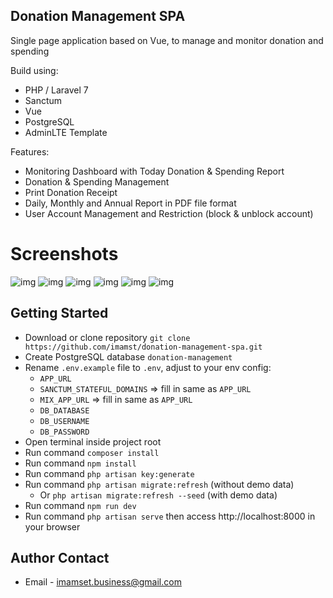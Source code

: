 ## Donation Management SPA
Single page application based on Vue, to manage and monitor donation and spending

Build using:

* PHP / Laravel 7
* Sanctum
* Vue
* PostgreSQL
* AdminLTE Template

Features:

- Monitoring Dashboard with Today Donation & Spending Report
- Donation & Spending Management
- Print Donation Receipt
- Daily, Monthly and Annual Report in PDF file format
- User Account Management and Restriction (block & unblock account)

<!-- # Live demo:

https://imamsetiawan.id/projects/donation-management-spa/

* email: super.admin@example.com
* password: 12345678 -->

# Screenshots

![img](https://github.com/onestica/donation-management-spa/blob/main/public/docs/login-page.png?raw=true)
![img](https://github.com/onestica/donation-management-spa/blob/main/public/docs/dashboard.png?raw=true)
![img](https://github.com/onestica/donation-management-spa/blob/main/public/docs/donasi-index.png?raw=true)
![img](https://github.com/onestica/donation-management-spa/blob/main/public/docs/donation-input.png?raw=true)
![img](https://github.com/onestica/donation-management-spa/blob/main/public/docs/annual-report.png?raw=true)
![img](https://github.com/onestica/donation-management-spa/blob/main/public/docs/user-restriction.png?raw=true)

## Getting Started

* Download or clone repository `git clone https://github.com/imamst/donation-management-spa.git`
* Create PostgreSQL database `donation-management`
* Rename `.env.example` file to `.env`, adjust to your env config: 
	* `APP_URL`
	* `SANCTUM_STATEFUL_DOMAINS` => fill in same as `APP_URL`
	* `MIX_APP_URL` => fill in same as `APP_URL`
	* `DB_DATABASE`
    * `DB_USERNAME`
	* `DB_PASSWORD`
* Open terminal inside project root
* Run command `composer install`
* Run command `npm install`
* Run command `php artisan key:generate`
* Run command `php artisan migrate:refresh` (without demo data)
	* Or `php artisan migrate:refresh --seed` (with demo data)
* Run command `npm run dev`
* Run command `php artisan serve` then access http://localhost:8000 in your browser

## Author Contact

- Email - [imamset.business@gmail.com](mailto:imamset.business@gmail.com)
<!-- - Website - [Imam Setiawan](https://imamsetiawan.id) -->
